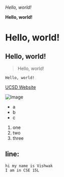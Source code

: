 *Hello, world!*

**Hello, world!**
# Hello, world!
## Hello, world!
> Hello, world!

`Hello, world!`

[UCSD Website](https://ucsd.edu/)

![Image](https://upload.wikimedia.org/wikipedia/en/thumb/4/44/University_of_California%2C_San_Diego_seal.svg/1200px-University_of_California%2C_San_Diego_seal.svg.png)

* a
* b
* c

1. one
2. two
3. three

line:
---

```
hi my name is Vishwak
I am in CSE 15L
```
